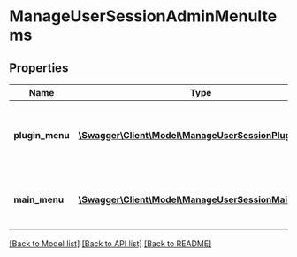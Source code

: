 # ManageUserSessionAdminMenuItems

## Properties
Name | Type | Description | Notes
------------ | ------------- | ------------- | -------------
**plugin_menu** | [**\Swagger\Client\Model\ManageUserSessionPluginMenu**](ManageUserSessionPluginMenu.md) | Menu items in the Plugin Admin Menu category | 
**main_menu** | [**\Swagger\Client\Model\ManageUserSessionMainMenu**](ManageUserSessionMainMenu.md) | Menu items in the Main Admin Menu category | 

[[Back to Model list]](../README.md#documentation-for-models) [[Back to API list]](../README.md#documentation-for-api-endpoints) [[Back to README]](../README.md)


